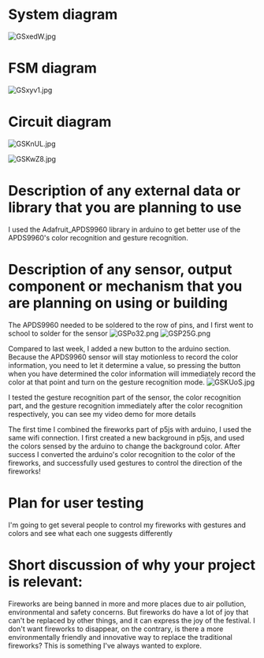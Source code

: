 # System diagram
![GSxedW.jpg](https://imgpile.com/images/GSxedW.jpg)

# FSM diagram
![GSxyv1.jpg](https://imgpile.com/images/GSxyv1.jpg)

# Circuit diagram
![GSKnUL.jpg](https://imgpile.com/images/GSKnUL.jpg)

![GSKwZ8.jpg](https://imgpile.com/images/GSKwZ8.jpg)

# Description of any external data or library that you are planning to use
I used the Adafruit_APDS9960 library in arduino to get better use of the APDS9960's color recognition and gesture recognition.

# Description of any sensor, output component or mechanism that you are planning on using or building
The APDS9960 needed to be soldered to the row of pins, and I first went to school to solder for the sensor
![GSPo32.png](https://imgpile.com/images/GSPo32.png)
![GSP25G.png](https://imgpile.com/images/GSP25G.png)


Compared to last week, I added a new button to the arduino section. Because the APDS9960 sensor will stay motionless to record the color information, you need to let it determine a value, so pressing the button when you have determined the color information will immediately record the color at that point and turn on the gesture recognition mode.
![GSKUoS.jpg](https://imgpile.com/images/GSKUoS.jpg)

I tested the gesture recognition part of the sensor, the color recognition part, and the gesture recognition immediately after the color recognition respectively, you can see my video demo for more details

The first time I combined the fireworks part of p5js with arduino, I used the same wifi connection. I first created a new background in p5js, and used the colors sensed by the arduino to change the background color. After success I converted the arduino's color recognition to the color of the fireworks, and successfully used gestures to control the direction of the fireworks!

# Plan for user testing
I'm going to get several people to control my fireworks with gestures and colors and see what each one suggests differently

# Short discussion of why your project is relevant:
Fireworks are being banned in more and more places due to air pollution, environmental and safety concerns. But fireworks do have a lot of joy that can't be replaced by other things, and it can express the joy of the festival. I don't want fireworks to disappear, on the contrary, is there a more environmentally friendly and innovative way to replace the traditional fireworks? This is something I've always wanted to explore.